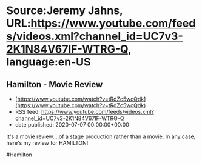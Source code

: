 # Source:Jeremy Jahns, URL:https://www.youtube.com/feeds/videos.xml?channel_id=UC7v3-2K1N84V67IF-WTRG-Q, language:en-US

## Hamilton - Movie Review
 - [https://www.youtube.com/watch?v=tRdZc5wcQdk](https://www.youtube.com/watch?v=tRdZc5wcQdk)
 - RSS feed: https://www.youtube.com/feeds/videos.xml?channel_id=UC7v3-2K1N84V67IF-WTRG-Q
 - date published: 2020-07-07 00:00:00+00:00

It's a movie review....of a stage production rather than a movie. In any case, here's my review for HAMILTON!

#Hamilton

